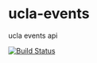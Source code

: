 # ucla-events
ucla events api

[![Build Status](https://travis-ci.com/mitrikyle/ucla-events.svg?token=4pjpRgWQNr8j1qw1gjL9&branch=master)](https://travis-ci.com/mitrikyle/ucla-events)
